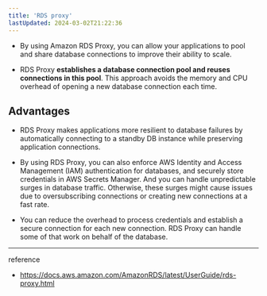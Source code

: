 ```yaml
---
title: 'RDS proxy'
lastUpdated: 2024-03-02T21:22:36
---
```


- By using Amazon RDS Proxy, you can allow your applications to pool and share database connections to improve their ability to scale.

- RDS Proxy **establishes a database connection pool and reuses connections in this pool**. This approach avoids the memory and CPU overhead of opening a new database connection each time. 

## Advantages

- RDS Proxy makes applications more resilient to database failures by automatically connecting to a standby DB instance while preserving application connections.
  
- By using RDS Proxy, you can also enforce AWS Identity and Access Management (IAM) authentication for databases, and securely store credentials in AWS Secrets Manager. And you can handle unpredictable surges in database traffic. Otherwise, these surges might cause issues due to oversubscribing connections or creating new connections at a fast rate.

- You can reduce the overhead to process credentials and establish a secure connection for each new connection. RDS Proxy can handle some of that work on behalf of the database.

---
reference
- https://docs.aws.amazon.com/AmazonRDS/latest/UserGuide/rds-proxy.html